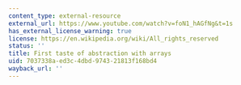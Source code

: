 ```yaml
---
content_type: external-resource
external_url: https://www.youtube.com/watch?v=foN1_hAGfNg&t=1s
has_external_license_warning: true
license: https://en.wikipedia.org/wiki/All_rights_reserved
status: ''
title: First taste of abstraction with arrays
uid: 7037338a-ed3c-4dbd-9743-21813f168bd4
wayback_url: ''
---
```

